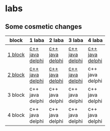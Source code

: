 # labs
## Some cosmetic changes


| block                        |                                                                                              1 laba                                                                                           |                                                                                          2 laba                                                                                               |                                                                              3 laba                                                                                                            |                                                                              4 laba                                                                                                    |
|------------------------------|-----------------------------------------------------------------------------------------------------------------------------------------------------------------------------------------------|-----------------------------------------------------------------------------------------------------------------------------------------------------------------------------------------------|------------------------------------------------------------------------------------------------------------------------------------------------------------------------------------------------|----------------------------------------------------------------------------------------------------------------------------------------------------------------------------------------|
| <a href="1block">1 block</a> | <a href="1block/1/C++/ConsoleApplication1/ConsoleApplication1.cpp">c++</a> <br> <a href="1block/1/Java/project/src/Main.java">java</a> <br> <a href="1block/1/Delphi/Project1.dpr">delphi</a> | <a href="1block/2/C++/ConsoleApplication1/ConsoleApplication1.cpp">c++</a> <br> <a href="1block/2/Java/project/src/Main.java">java</a> <br> <a href="1block/2/Delphi/Project1.dpr">delphi</a> | <a href="1block/3/C++/ConsoleApplication1/ConsoleApplication1.cpp">c++</a> <br> <a href="1block/3/Java/untitled/src/Main.java">java</a> <br> <a href="1block/3/Delphi/Project1.dpr">delphi</a> | <a href="1block/4/C++/ConsoleApplication1/ConsoleApplication1.cpp">c++</a> <br> <a href="1block/4/Java/untitled/src/Main.java">java</a> <br> <a href="1block/4/Delphi/Project1.dpr">delphi</a> |
| <a href="2block">2 block</a> | <a href="2block/1/c++/ConsoleApplication1/ConsoleApplication1.cpp">c++</a> <br> <a href="2block/1/Java/project/src/Main.java">java</a> <br> <a href="2block/1/Delphi/Project2.dpr">delphi</a> | <a href="2block/2/C++/ConsoleApplication1/ConsoleApplication1.cpp">c++</a> <br><a href="2block/2/Java/project2_2/src/Main.java">java</a><br> <a href="2block/2/Delphi/Project2.dpr">delphi</a>| <a href="2block/3/C++/ConsoleApplication1/ConsoleApplication1.cpp">c++</a> <br> <a href="2block/3/Java/untitled/src/Main.java">java</a> <br> <a href="2block/3/Delphi/Project2.dpr">delphi</a> |  c++                                                                       <br>   java                                                  <br>  delphi                                           |
| 3 block                      | c++                                                                        <br> java                                                   <br> delphi                                            |    c++                                                                     <br> java                                                   <br> delphi                                            | c++                                                                        <br> java                                                    <br> delphi                                            |  c++                                                                       <br>   java                                                  <br>  delphi                                           |
| 4 block                      | c++                                                                        <br> java                                                   <br> delphi                                            |   c++                                                                      <br> java                                                   <br> delphi                                            | c++                                                                        <br> java                                                    <br> delphi                                            |  c++                                                                       <br>   java                                                  <br>  delphi                                           |

